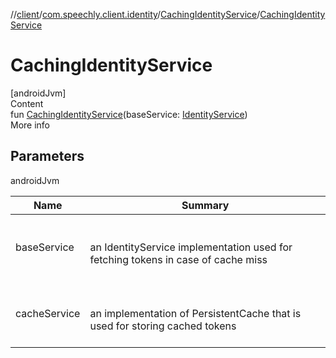 //[client](../../index.md)/[com.speechly.client.identity](../index.md)/[CachingIdentityService](index.md)/[CachingIdentityService](-caching-identity-service.md)



# CachingIdentityService  
[androidJvm]  
Content  
fun [CachingIdentityService](-caching-identity-service.md)(baseService: [IdentityService](../-identity-service/index.md))  
More info  


## Parameters  
  
androidJvm  
  
|  Name|  Summary| 
|---|---|
| <a name="com.speechly.client.identity/CachingIdentityService/CachingIdentityService/#com.speechly.client.identity.IdentityService/PointingToDeclaration/"></a>baseService| <a name="com.speechly.client.identity/CachingIdentityService/CachingIdentityService/#com.speechly.client.identity.IdentityService/PointingToDeclaration/"></a><br><br>an IdentityService implementation used for fetching tokens in case of cache miss<br><br>
| <a name="com.speechly.client.identity/CachingIdentityService/CachingIdentityService/#com.speechly.client.identity.IdentityService/PointingToDeclaration/"></a>cacheService| <a name="com.speechly.client.identity/CachingIdentityService/CachingIdentityService/#com.speechly.client.identity.IdentityService/PointingToDeclaration/"></a><br><br>an implementation of PersistentCache that is used for storing cached tokens<br><br>
  
  



